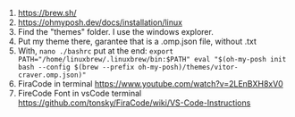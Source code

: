 1) https://brew.sh/
2) https://ohmyposh.dev/docs/installation/linux
3) Find the "themes" folder. I use the windows explorer.
4) Put my theme there, garantee that is a .omp.json file, without .txt
5) With, `nano ./bashrc` put at the end:
``
export PATH="/home/linuxbrew/.linuxbrew/bin:$PATH"
eval "$(oh-my-posh init bash --config $(brew --prefix oh-my-posh)/themes/vitor-craver.omp.json)"
``
7) FiraCode in terminal https://www.youtube.com/watch?v=2LEnBXH8xV0
8) FireCode Font in vsCode terminal https://github.com/tonsky/FiraCode/wiki/VS-Code-Instructions
